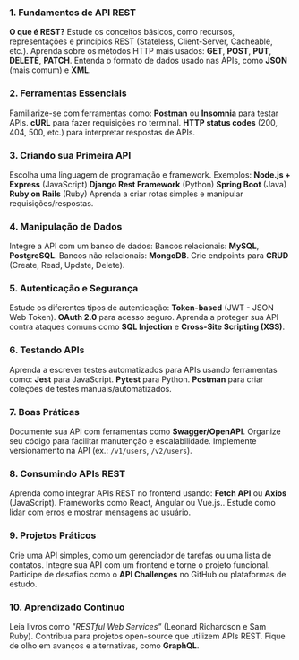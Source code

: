 
### **1. Fundamentos de API REST**

**O que é REST?** Estude os conceitos básicos, como recursos, representações e princípios REST (Stateless, Client-Server, Cacheable, etc.).
Aprenda sobre os métodos HTTP mais usados: **GET**, **POST**, **PUT**, **DELETE**, **PATCH**.
Entenda o formato de dados usado nas APIs, como **JSON** (mais comum) e **XML**.

### **2. Ferramentas Essenciais**

Familiarize-se com ferramentas como:
**Postman** ou **Insomnia** para testar APIs.
**cURL** para fazer requisições no terminal.
**HTTP status codes** (200, 404, 500, etc.) para interpretar respostas de APIs.

### **3. Criando sua Primeira API**

Escolha uma linguagem de programação e framework. Exemplos:
**Node.js + Express** (JavaScript)
**Django Rest Framework** (Python)
**Spring Boot** (Java)
**Ruby on Rails** (Ruby)
Aprenda a criar rotas simples e manipular requisições/respostas.


### **4. Manipulação de Dados**

Integre a API com um banco de dados:
Bancos relacionais: **MySQL**, **PostgreSQL**.
Bancos não relacionais: **MongoDB**.
Crie endpoints para **CRUD** (Create, Read, Update, Delete).


### **5. Autenticação e Segurança**

Estude os diferentes tipos de autenticação:
**Token-based** (JWT - JSON Web Token).
**OAuth 2.0** para acesso seguro.
Aprenda a proteger sua API contra ataques comuns como **SQL Injection** e **Cross-Site Scripting (XSS)**.

### **6. Testando APIs**

Aprenda a escrever testes automatizados para APIs usando ferramentas como:
**Jest** para JavaScript.
**Pytest** para Python.
**Postman** para criar coleções de testes manuais/automatizados.


### **7. Boas Práticas**

Documente sua API com ferramentas como **Swagger/OpenAPI**.
Organize seu código para facilitar manutenção e escalabilidade.
Implemente versionamento na API (ex.: `/v1/users`, `/v2/users`).

### **8. Consumindo APIs REST**

Aprenda como integrar APIs REST no frontend usando:
**Fetch API** ou **Axios** (JavaScript).
Frameworks como React, Angular ou Vue.js..
Estude como lidar com erros e mostrar mensagens ao usuário.

### **9. Projetos Práticos**

Crie uma API simples, como um gerenciador de tarefas ou uma lista de contatos.
Integre sua API com um frontend e torne o projeto funcional.
Participe de desafios como o **API Challenges** no GitHub ou plataformas de estudo.

### **10. Aprendizado Contínuo**

Leia livros como _"RESTful Web Services"_ (Leonard Richardson e Sam Ruby).
Contribua para projetos open-source que utilizem APIs REST.
Fique de olho em avanços e alternativas, como **GraphQL**.


